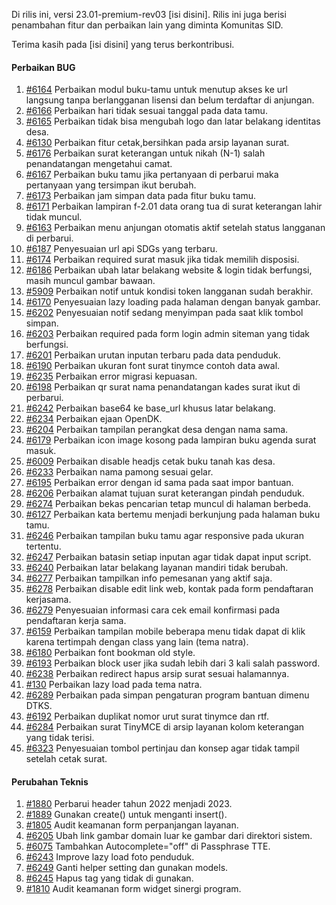 Di rilis ini, versi 23.01-premium-rev03 [isi disini]. Rilis ini juga berisi penambahan fitur dan perbaikan lain yang diminta Komunitas SID.

Terima kasih pada [isi disini] yang terus berkontribusi.

#### Perbaikan BUG

1. [#6164](https://github.com/OpenSID/OpenSID/issues/6164) Perbaikan modul buku-tamu untuk menutup akses ke url langsung tanpa berlangganan lisensi dan belum terdaftar di anjungan.
2. [#6166](https://github.com/OpenSID/OpenSID/issues/6166) Perbaikan hari tidak sesuai tanggal pada data tamu.
3. [#6165](https://github.com/OpenSID/OpenSID/issues/6165) Perbaikan tidak bisa mengubah logo dan latar belakang identitas desa.
4. [#6130](https://github.com/OpenSID/OpenSID/issues/6130) Perbaikan fitur cetak,bersihkan pada arsip layanan surat.
5. [#6176](https://github.com/OpenSID/OpenSID/issues/6176) Perbaikan surat keterangan untuk nikah (N-1) salah penandatangan mengetahui camat.
6. [#6167](https://github.com/OpenSID/OpenSID/issues/6167) Perbaikan buku tamu jika pertanyaan di perbarui maka pertanyaan yang tersimpan ikut berubah.
7. [#6173](https://github.com/OpenSID/OpenSID/issues/6173) Perbaikan jam simpan data pada fitur buku tamu.
8. [#6171](https://github.com/OpenSID/OpenSID/issues/6171) Perbaikan lampiran f-2.01 data orang tua di surat keterangan lahir tidak muncul.
9. [#6163](https://github.com/OpenSID/OpenSID/issues/6163) Perbaikan menu anjungan otomatis aktif setelah status langganan di perbarui.
10. [#6187](https://github.com/OpenSID/OpenSID/issues/6187) Penyesuaian url api SDGs yang terbaru.
11. [#6174](https://github.com/OpenSID/OpenSID/issues/6174) Perbaikan required surat masuk jika tidak memilih disposisi.
12. [#6186](https://github.com/OpenSID/OpenSID/issues/6186) Perbaikan ubah latar belakang website & login tidak berfungsi, masih muncul gambar bawaan.
13. [#5909](https://github.com/OpenSID/OpenSID/issues/5909) Perbaikan notif untuk kondisi token langganan sudah berakhir.
14. [#6170](https://github.com/OpenSID/OpenSID/issues/6170) Penyesuaian lazy loading pada halaman dengan banyak gambar.
15. [#6202](https://github.com/OpenSID/OpenSID/issues/6202) Penyesuaian notif sedang menyimpan pada saat klik tombol simpan.
16. [#6203](https://github.com/OpenSID/OpenSID/issues/6203) Perbaikan required pada form login admin siteman yang tidak berfungsi.
17. [#6201](https://github.com/OpenSID/OpenSID/issues/6201) Perbaikan urutan inputan terbaru pada data penduduk.
18. [#6190](https://github.com/OpenSID/OpenSID/issues/6190) Perbaikan ukuran font surat tinymce contoh data awal.
19. [#6235](https://github.com/OpenSID/OpenSID/issues/6235) Perbaikan error migrasi kepuasan.
20. [#6198](https://github.com/OpenSID/OpenSID/issues/6198) Perbaikan qr surat nama penandatangan kades surat ikut di perbarui.
21. [#6242](https://github.com/OpenSID/OpenSID/issues/6242) Perbaikan base64 ke base_url khusus latar belakang.
22. [#6234](https://github.com/OpenSID/OpenSID/issues/6234) Perbaikan ejaan OpenDK.
23. [#6204](https://github.com/OpenSID/OpenSID/issues/6204) Perbaikan tampilan perangkat desa dengan nama sama.
24. [#6179](https://github.com/OpenSID/OpenSID/issues/6179) Perbaikan icon image kosong pada lampiran buku agenda surat masuk.
25. [#6009](https://github.com/OpenSID/OpenSID/issues/6009) Perbaikan disable headjs cetak buku tanah kas desa.
26. [#6233](https://github.com/OpenSID/OpenSID/issues/6233) Perbaikan nama pamong sesuai gelar.
27. [#6195](https://github.com/OpenSID/OpenSID/issues/6195) Perbaikan error dengan id sama pada saat impor bantuan.
28. [#6206](https://github.com/OpenSID/OpenSID/issues/6206) Perbaikan alamat tujuan surat keterangan pindah penduduk.
29. [#6274](https://github.com/OpenSID/OpenSID/issues/6274) Perbaikan bekas pencarian tetap muncul di halaman berbeda.
30. [#6127](https://github.com/OpenSID/OpenSID/issues/6127) Perbaikan kata bertemu menjadi berkunjung pada halaman buku tamu.
31. [#6246](https://github.com/OpenSID/OpenSID/issues/6246) Perbaikan tampilan buku tamu agar responsive pada ukuran tertentu.
32. [#6247](https://github.com/OpenSID/OpenSID/issues/6247) Perbaikan batasin setiap inputan agar tidak dapat input script.
33. [#6240](https://github.com/OpenSID/OpenSID/issues/6240) Perbaikan latar belakang layanan mandiri tidak berubah.
34. [#6277](https://github.com/OpenSID/OpenSID/issues/6277) Perbaikan tampilkan info pemesanan yang aktif saja.
35. [#6278](https://github.com/OpenSID/OpenSID/issues/6278) Perbaikan disable edit link web, kontak pada form pendaftaran kerjasama.
36. [#6279](https://github.com/OpenSID/OpenSID/issues/6279) Penyesuaian informasi cara cek email konfirmasi pada pendaftaran kerja sama.
37. [#6159](https://github.com/OpenSID/OpenSID/issues/6159) Perbaikan tampilan mobile beberapa menu tidak dapat di klik karena tertimpah dengan class yang lain (tema natra).
38. [#6180](https://github.com/OpenSID/OpenSID/issues/6180) Perbaikan font bookman old style.
39. [#6193](https://github.com/OpenSID/OpenSID/issues/6193) Perbaikan block user jika sudah lebih dari 3 kali salah password.
40. [#6238](https://github.com/OpenSID/OpenSID/issues/6238) Perbaikan redirect hapus arsip surat sesuai halamannya.
41. [#130](https://github.com/OpenSID/tema-natra/issues/130) Perbaikan lazy load pada tema natra.
42. [#6289](https://github.com/OpenSID/OpenSID/issues/6289) Perbaikan pada simpan pengaturan program bantuan dimenu DTKS.
43. [#6192](https://github.com/OpenSID/OpenSID/issues/6192) Perbaikan duplikat nomor urut surat tinymce dan rtf.
44. [#6284](https://github.com/OpenSID/OpenSID/issues/6284) Perbaikan surat TinyMCE di arsip layanan kolom keterangan yang tidak terisi.
45. [#6323](https://github.com/OpenSID/OpenSID/issues/6323) Penyesuaian tombol pertinjau dan konsep agar tidak tampil setelah cetak surat.

#### Perubahan Teknis

1. [#1880](https://github.com/OpenSID/premium/issues/1880) Perbarui header tahun 2022 menjadi 2023.
2. [#1889](https://github.com/OpenSID/premium/issues/1889) Gunakan create() untuk menganti insert().
3. [#1805](https://github.com/OpenSID/premium/issues/1805) Audit keamanan form perpanjangan layanan.
4. [#6205](https://github.com/OpenSID/OpenSID/issues/6205) Ubah link gambar domain luar ke gambar dari direktori sistem.
5. [#6075](https://github.com/OpenSID/OpenSID/issues/6075) Tambahkan Autocomplete="off" di Passphrase TTE.
6. [#6243](https://github.com/OpenSID/OpenSID/issues/6243) Improve lazy load foto penduduk.
7. [#6249](https://github.com/OpenSID/OpenSID/issues/6249) Ganti helper setting dan gunakan models.
8. [#6245](https://github.com/OpenSID/OpenSID/issues/6245) Hapus tag yang tidak di gunakan.
9. [#1810](https://github.com/OpenSID/premium/issues/1810) Audit keamanan form widget sinergi program.
